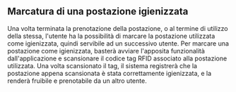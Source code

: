 ## Marcatura di una postazione igienizzata
Una volta terminata la prenotazione della postazione, o al termine di utilizzo della stessa, l'utente ha la possibilità di marcare la postazione utilizzata come igienizzata, quindi servibile ad un successivo utente. 
Per marcare una postazione come igienizzata, basterà avviare l'apposita funzionalità dall'applicazione e scansionare il codice tag RFID associato alla postazione utilizzata.
Una volta scansionato il tag, il sistema registrerà che la postazione appena scansionata è stata correttamente igienizzata, e la renderà fruibile e prenotabile da un altro utente.